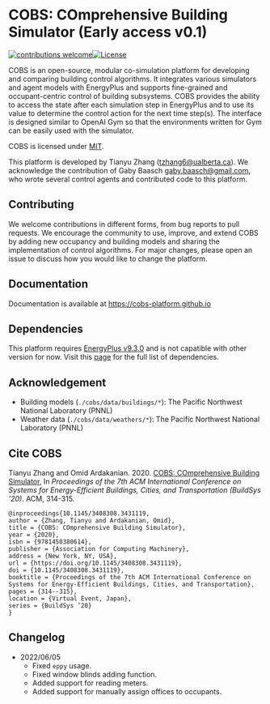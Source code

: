 # COBS: COmprehensive Building Simulator (Early access v0.1)
[![contributions welcome](https://img.shields.io/badge/contributions-welcome-brightgreen.svg?style=flat)](#)[![License](http://img.shields.io/badge/license-MIT-green.svg?style=flat)](https://github.com/sustainable-computing/COBS/blob/master/LICENSE)

COBS is an open-source, modular co-simulation platform for developing and comparing building control algorithms. It integrates various simulators and agent models with EnergyPlus and supports fine-grained and occupant-centric control of building subsystems. COBS provides the ability to access the state after each simulation step in EnergyPlus and to use its value to determine the control action for the next time step(s). The interface is designed similar to OpenAI Gym so that the environments written for Gym can be easily used with the simulator.

COBS is licensed under [MIT](https://github.com/sustainable-computing/COBS/blob/master/LICENSE).

This platform is developed by Tianyu Zhang (tzhang6@ualberta.ca). We acknowledge the contribution of Gaby Baasch <gaby.baasch@gmail.com>, who wrote several control agents and contributed code to this platform.

## Contributing
We welcome contributions in different forms, from bug reports to pull requests. We encourage the community to use, improve, and extend COBS by adding new occupancy and building models and sharing the implementation of control algorithms. For major changes, please open an issue to discuss how you would like to change the platform.

## Documentation
Documentation is available at https://cobs-platform.github.io

## Dependencies
This platform requires [EnergyPlus v9.3.0](https://github.com/NREL/EnergyPlus/releases/tag/v9.3.0) and is not capatible with other version for now. Visit this [page](https://cobs-platform.github.io/dependencies.html) for the full list of dependencies.

## Acknowledgement
+ Building models (`./cobs/data/buildings/*`): The Pacific Northwest National Laboratory (PNNL)
+ Weather data (`./cobs/data/weathers/*`): The Pacific Northwest National Laboratory (PNNL)

## Cite COBS
Tianyu Zhang and Omid Ardakanian. 2020. [COBS: COmprehensive Building Simulator](https://doi.org/10.1145/3408308.3431119), In _Proceedings of the 7th ACM International Conference on Systems for Energy-Efficient Buildings, Cities, and Transportation (BuildSys '20)_. ACM, 314-315.
```
@inproceedings{10.1145/3408308.3431119,
author = {Zhang, Tianyu and Ardakanian, Omid},
title = {COBS: COmprehensive Building Simulator},
year = {2020},
isbn = {9781450380614},
publisher = {Association for Computing Machinery},
address = {New York, NY, USA},
url = {https://doi.org/10.1145/3408308.3431119},
doi = {10.1145/3408308.3431119},
booktitle = {Proceedings of the 7th ACM International Conference on Systems for Energy-Efficient Buildings, Cities, and Transportation},
pages = {314--315},
location = {Virtual Event, Japan},
series = {BuildSys ’20}
}
```

## Changelog
+ 2022/06/05
    + Fixed `eppy` usage.
    + Fixed window blinds adding function.
    + Added support for reading meters.
    + Added support for manually assign offices to occupants.

